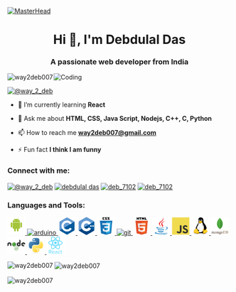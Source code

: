 [![MasterHead](https://images.inc.com/uploaded_files/image/1920x1080/software-computer-code-1940x900_35196.jpg)](https://way2deb007.io)
<h1 align="center">Hi 👋, I'm Debdulal Das</h1>
<h3 align="center">A passionate web developer from India</h3>
<img align="right" alt="Coding" width="400" src="https://potomac.edu/wp-content/uploads/2020/12/benefits-of-coding-e1606911064541.jpg">

<p align="left"> <img src="https://komarev.com/ghpvc/?username=way2deb007&label=Profile%20views&color=0e75b6&style=flat" alt="way2deb007" /> </p>

<p align="left"> <a href="https://twitter.com/@way_2_deb" target="blank"><img src="https://img.shields.io/twitter/follow/@way_2_deb?logo=twitter&style=for-the-badge" alt="@way_2_deb" /></a> </p>

- 🌱 I’m currently learning **React**

- 💬 Ask me about **HTML, CSS, Java Script, Nodejs, C++, C, Python**

- 📫 How to reach me **way2deb007@gmail.com**

- ⚡ Fun fact **I think I am funny**

<h3 align="left">Connect with me:</h3>
<p align="left">
<a href="https://twitter.com/@way_2_deb" target="blank"><img align="center" src="https://raw.githubusercontent.com/rahuldkjain/github-profile-readme-generator/master/src/images/icons/Social/twitter.svg" alt="@way_2_deb" height="30" width="40" /></a>
<a href="https://linkedin.com/in/debdulal das" target="blank"><img align="center" src="https://raw.githubusercontent.com/rahuldkjain/github-profile-readme-generator/master/src/images/icons/Social/linked-in-alt.svg" alt="debdulal das" height="30" width="40" /></a>
<a href="https://instagram.com/deb_7102" target="blank"><img align="center" src="https://raw.githubusercontent.com/rahuldkjain/github-profile-readme-generator/master/src/images/icons/Social/instagram.svg" alt="deb_7102" height="30" width="40" /></a>
<a href="https://www.leetcode.com/deb_7102" target="blank"><img align="center" src="https://raw.githubusercontent.com/rahuldkjain/github-profile-readme-generator/master/src/images/icons/Social/leet-code.svg" alt="deb_7102" height="30" width="40" /></a>
</p>

<h3 align="left">Languages and Tools:</h3>
<p align="left"> <a href="https://developer.android.com" target="_blank" rel="noreferrer"> <img src="https://raw.githubusercontent.com/devicons/devicon/master/icons/android/android-original-wordmark.svg" alt="android" width="40" height="40"/> </a> <a href="https://www.arduino.cc/" target="_blank" rel="noreferrer"> <img src="https://cdn.worldvectorlogo.com/logos/arduino-1.svg" alt="arduino" width="40" height="40"/> </a> <a href="https://www.cprogramming.com/" target="_blank" rel="noreferrer"> <img src="https://raw.githubusercontent.com/devicons/devicon/master/icons/c/c-original.svg" alt="c" width="40" height="40"/> </a> <a href="https://www.w3schools.com/cpp/" target="_blank" rel="noreferrer"> <img src="https://raw.githubusercontent.com/devicons/devicon/master/icons/cplusplus/cplusplus-original.svg" alt="cplusplus" width="40" height="40"/> </a> <a href="https://www.w3schools.com/css/" target="_blank" rel="noreferrer"> <img src="https://raw.githubusercontent.com/devicons/devicon/master/icons/css3/css3-original-wordmark.svg" alt="css3" width="40" height="40"/> </a> <a href="https://git-scm.com/" target="_blank" rel="noreferrer"> <img src="https://www.vectorlogo.zone/logos/git-scm/git-scm-icon.svg" alt="git" width="40" height="40"/> </a> <a href="https://www.w3.org/html/" target="_blank" rel="noreferrer"> <img src="https://raw.githubusercontent.com/devicons/devicon/master/icons/html5/html5-original-wordmark.svg" alt="html5" width="40" height="40"/> </a> <a href="https://www.java.com" target="_blank" rel="noreferrer"> <img src="https://raw.githubusercontent.com/devicons/devicon/master/icons/java/java-original.svg" alt="java" width="40" height="40"/> </a> <a href="https://developer.mozilla.org/en-US/docs/Web/JavaScript" target="_blank" rel="noreferrer"> <img src="https://raw.githubusercontent.com/devicons/devicon/master/icons/javascript/javascript-original.svg" alt="javascript" width="40" height="40"/> </a> <a href="https://www.linux.org/" target="_blank" rel="noreferrer"> <img src="https://raw.githubusercontent.com/devicons/devicon/master/icons/linux/linux-original.svg" alt="linux" width="40" height="40"/> </a> <a href="https://www.mongodb.com/" target="_blank" rel="noreferrer"> <img src="https://raw.githubusercontent.com/devicons/devicon/master/icons/mongodb/mongodb-original-wordmark.svg" alt="mongodb" width="40" height="40"/> </a> <a href="https://nodejs.org" target="_blank" rel="noreferrer"> <img src="https://raw.githubusercontent.com/devicons/devicon/master/icons/nodejs/nodejs-original-wordmark.svg" alt="nodejs" width="40" height="40"/> </a> <a href="https://www.python.org" target="_blank" rel="noreferrer"> <img src="https://raw.githubusercontent.com/devicons/devicon/master/icons/python/python-original.svg" alt="python" width="40" height="40"/> </a> <a href="https://reactjs.org/" target="_blank" rel="noreferrer"> <img src="https://raw.githubusercontent.com/devicons/devicon/master/icons/react/react-original-wordmark.svg" alt="react" width="40" height="40"/> </a> </p>

<p><img align="left" src="https://github-readme-stats.vercel.app/api/top-langs?username=way2deb007&show_icons=true&locale=en&layout=compact" alt="way2deb007" /></p>

<p>&nbsp;<img align="center" src="https://github-readme-stats.vercel.app/api?username=way2deb007&show_icons=true&locale=en" alt="way2deb007" /></p>

<p><img align="center" src="https://github-readme-streak-stats.herokuapp.com/?user=way2deb007&" alt="way2deb007" /></p>

